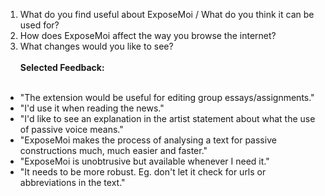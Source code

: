 1) What do you find useful about ExposeMoi / What do you think it can be used for?
2) How does ExposeMoi affect the way you browse the internet?
3) What changes would you like to see?
<br><br><b>Selected Feedback:</b> <br><br>
- "The extension would be useful for editing group essays/assignments." 
- "I'd use it when reading the news."
- "I'd like to see an explanation in the artist statement about what the use of passive voice means." 
- "ExposeMoi makes the process of analysing a text for passive constructions much, much easier and faster."
- "ExposeMoi is unobtrusive but available whenever I need it."
- "It needs to be more robust. Eg. don't let it check for urls or abbreviations in the text."
